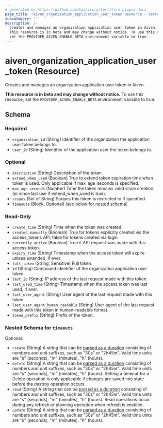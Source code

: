 ```yaml
---
# generated by https://github.com/hashicorp/terraform-plugin-docs
page_title: "aiven_organization_application_user_token Resource - terraform-provider-aiven"
subcategory: ""
description: |-
  Creates and manages an organization application user token in Aiven.
  This resource is in beta and may change without notice. To use this resource,
  set the PROVIDER_AIVEN_ENABLE_BETA environment variable to true.
---
```


# aiven_organization_application_user_token (Resource)

Creates and manages an organization application user token in Aiven.

**This resource is in beta and may change without notice.** To use this resource, 
set the `PROVIDER_AIVEN_ENABLE_BETA` environment variable to true.



<!-- schema generated by tfplugindocs -->
## Schema

### Required

- `organization_id` (String) Identifier of the organization the application user token belongs to.
- `user_id` (String) Identifier of the application user the token belongs to.

### Optional

- `description` (String) Description of the token.
- `extend_when_used` (Boolean) True to extend token expiration time when token is used. Only applicable if max_age_seconds is specified.
- `max_age_seconds` (Number) Time the token remains valid since creation (or since last use if extend_when_used is true).
- `scopes` (Set of String) Scopes this token is restricted to if specified.
- `timeouts` (Block, Optional) (see [below for nested schema](#nestedblock--timeouts))

### Read-Only

- `create_time` (String) Time when the token was created.
- `created_manually` (Boolean) True for tokens explicitly created via the access_tokens API, false for tokens created via login.
- `currently_active` (Boolean) True if API request was made with this access token.
- `expiry_time` (String) Timestamp when the access token will expire unless extended, if ever.
- `full_token` (String, Sensitive) Full token.
- `id` (String) Compound identifier of the organization application user token.
- `last_ip` (String) IP address of the last request made with this token.
- `last_used_time` (String) Timestamp when the access token was last used, if ever.
- `last_user_agent` (String) User agent of the last request made with this token.
- `last_user_agent_human_readable` (String) User agent of the last request made with this token in human-readable format.
- `token_prefix` (String) Prefix of the token.

<a id="nestedblock--timeouts"></a>
### Nested Schema for `timeouts`

Optional:

- `create` (String) A string that can be [parsed as a duration](https://pkg.go.dev/time#ParseDuration) consisting of numbers and unit suffixes, such as "30s" or "2h45m". Valid time units are "s" (seconds), "m" (minutes), "h" (hours).
- `delete` (String) A string that can be [parsed as a duration](https://pkg.go.dev/time#ParseDuration) consisting of numbers and unit suffixes, such as "30s" or "2h45m". Valid time units are "s" (seconds), "m" (minutes), "h" (hours). Setting a timeout for a Delete operation is only applicable if changes are saved into state before the destroy operation occurs.
- `read` (String) A string that can be [parsed as a duration](https://pkg.go.dev/time#ParseDuration) consisting of numbers and unit suffixes, such as "30s" or "2h45m". Valid time units are "s" (seconds), "m" (minutes), "h" (hours). Read operations occur during any refresh or planning operation when refresh is enabled.
- `update` (String) A string that can be [parsed as a duration](https://pkg.go.dev/time#ParseDuration) consisting of numbers and unit suffixes, such as "30s" or "2h45m". Valid time units are "s" (seconds), "m" (minutes), "h" (hours).
